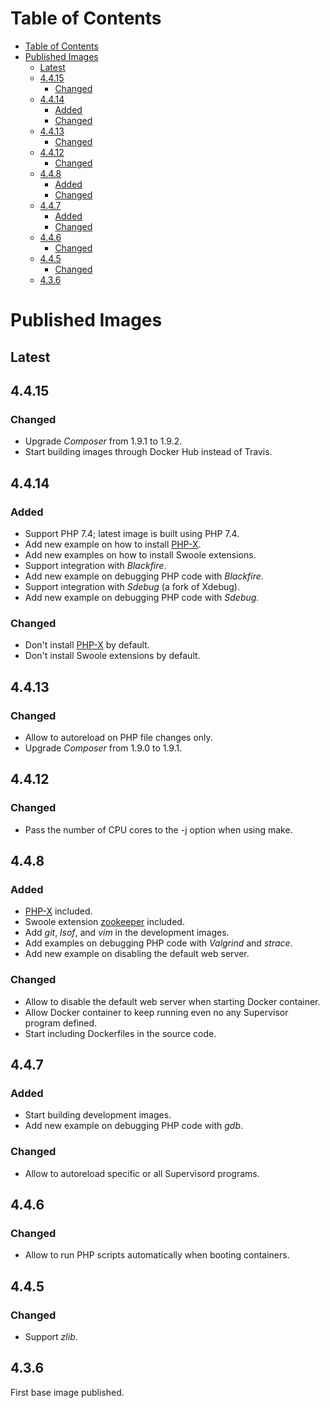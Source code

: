 Table of Contents
=================

   * [Table of Contents](#table-of-contents)
   * [Published Images](#published-images)
      * [Latest](#latest)
      * [4.4.15](#4415)
         * [Changed](#changed)
      * [4.4.14](#4414)
         * [Added](#added)
         * [Changed](#changed-1)
      * [4.4.13](#4413)
         * [Changed](#changed-2)
      * [4.4.12](#4412)
         * [Changed](#changed-3)
      * [4.4.8](#448)
         * [Added](#added-1)
         * [Changed](#changed-4)
      * [4.4.7](#447)
         * [Added](#added-2)
         * [Changed](#changed-5)
      * [4.4.6](#446)
         * [Changed](#changed-6)
      * [4.4.5](#445)
         * [Changed](#changed-7)
      * [4.3.6](#436)

# Published Images

## Latest

## 4.4.15

### Changed
- Upgrade _Composer_ from 1.9.1 to 1.9.2.
- Start building images through Docker Hub instead of Travis.

## 4.4.14

### Added
- Support PHP 7.4; latest image is built using PHP 7.4.
- Add new example on how to install [PHP-X](https://github.com/swoole/phpx).
- Add new examples on how to install Swoole extensions.
- Support integration with _Blackfire_.
- Add new example on debugging PHP code with _Blackfire_.
- Support integration with _Sdebug_ (a fork of Xdebug).
- Add new example on debugging PHP code with _Sdebug_.

### Changed
- Don't install [PHP-X](https://github.com/swoole/phpx) by default.
- Don't install Swoole extensions by default.

## 4.4.13

### Changed
- Allow to autoreload on PHP file changes only.
- Upgrade _Composer_ from 1.9.0 to 1.9.1.

## 4.4.12

### Changed
- Pass the number of CPU cores to the -j option when using make.

## 4.4.8

### Added
- [PHP-X](https://github.com/swoole/phpx) included.
- Swoole extension [zookeeper](https://github.com/swoole/ext-zookeeper) included.
- Add _git_, _lsof_, and _vim_ in the development images.
- Add examples on debugging PHP code with _Valgrind_ and _strace_.
- Add new example on disabling the default web server.

### Changed
- Allow to disable the default web server when starting Docker container.
- Allow Docker container to keep running even no any Supervisor program defined.
- Start including Dockerfiles in the source code.

## 4.4.7

### Added
- Start building development images.
- Add new example on debugging PHP code with _gdb_.

### Changed
- Allow to autoreload specific or all Supervisord programs.

## 4.4.6

### Changed
- Allow to run PHP scripts automatically when booting containers.

## 4.4.5

### Changed
- Support _zlib_.

## 4.3.6

First base image published.
